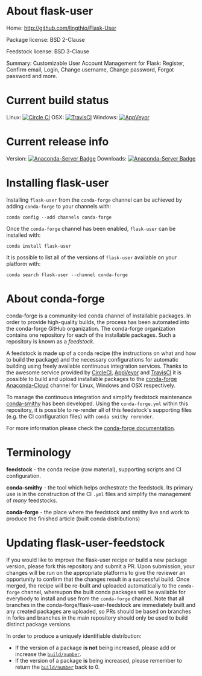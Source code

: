 About flask-user
================

Home: http://github.com/lingthio/Flask-User

Package license: BSD 2-Clause

Feedstock license: BSD 3-Clause

Summary: Customizable User Account Management for Flask: Register, Confirm email, Login, Change username, Change password, Forgot password and more.



Current build status
====================

Linux: [![Circle CI](https://circleci.com/gh/conda-forge/flask-user-feedstock.svg?style=shield)](https://circleci.com/gh/conda-forge/flask-user-feedstock)
OSX: [![TravisCI](https://travis-ci.org/conda-forge/flask-user-feedstock.svg?branch=master)](https://travis-ci.org/conda-forge/flask-user-feedstock)
Windows: [![AppVeyor](https://ci.appveyor.com/api/projects/status/github/conda-forge/flask-user-feedstock?svg=True)](https://ci.appveyor.com/project/conda-forge/flask-user-feedstock/branch/master)

Current release info
====================
Version: [![Anaconda-Server Badge](https://anaconda.org/conda-forge/flask-user/badges/version.svg)](https://anaconda.org/conda-forge/flask-user)
Downloads: [![Anaconda-Server Badge](https://anaconda.org/conda-forge/flask-user/badges/downloads.svg)](https://anaconda.org/conda-forge/flask-user)

Installing flask-user
=====================

Installing `flask-user` from the `conda-forge` channel can be achieved by adding `conda-forge` to your channels with:

```
conda config --add channels conda-forge
```

Once the `conda-forge` channel has been enabled, `flask-user` can be installed with:

```
conda install flask-user
```

It is possible to list all of the versions of `flask-user` available on your platform with:

```
conda search flask-user --channel conda-forge
```


About conda-forge
=================

conda-forge is a community-led conda channel of installable packages.
In order to provide high-quality builds, the process has been automated into the
conda-forge GitHub organization. The conda-forge organization contains one repository
for each of the installable packages. Such a repository is known as a *feedstock*.

A feedstock is made up of a conda recipe (the instructions on what and how to build
the package) and the necessary configurations for automatic building using freely
available continuous integration services. Thanks to the awesome service provided by
[CircleCI](https://circleci.com/), [AppVeyor](http://www.appveyor.com/)
and [TravisCI](https://travis-ci.org/) it is possible to build and upload installable
packages to the [conda-forge](https://anaconda.org/conda-forge)
[Anaconda-Cloud](http://docs.anaconda.org/) channel for Linux, Windows and OSX respectively.

To manage the continuous integration and simplify feedstock maintenance
[conda-smithy](http://github.com/conda-forge/conda-smithy) has been developed.
Using the ``conda-forge.yml`` within this repository, it is possible to re-render all of
this feedstock's supporting files (e.g. the CI configuration files) with ``conda smithy rerender``.

For more information please check the [conda-forge documentation](https://conda-forge.org/docs/).

Terminology
===========

**feedstock** - the conda recipe (raw material), supporting scripts and CI configuration.

**conda-smithy** - the tool which helps orchestrate the feedstock.
                   Its primary use is in the construction of the CI ``.yml`` files
                   and simplify the management of *many* feedstocks.

**conda-forge** - the place where the feedstock and smithy live and work to
                  produce the finished article (built conda distributions)


Updating flask-user-feedstock
=============================

If you would like to improve the flask-user recipe or build a new
package version, please fork this repository and submit a PR. Upon submission,
your changes will be run on the appropriate platforms to give the reviewer an
opportunity to confirm that the changes result in a successful build. Once
merged, the recipe will be re-built and uploaded automatically to the
`conda-forge` channel, whereupon the built conda packages will be available for
everybody to install and use from the `conda-forge` channel.
Note that all branches in the conda-forge/flask-user-feedstock are
immediately built and any created packages are uploaded, so PRs should be based
on branches in forks and branches in the main repository should only be used to
build distinct package versions.

In order to produce a uniquely identifiable distribution:
 * If the version of a package **is not** being increased, please add or increase
   the [``build/number``](http://conda.pydata.org/docs/building/meta-yaml.html#build-number-and-string).
 * If the version of a package **is** being increased, please remember to return
   the [``build/number``](http://conda.pydata.org/docs/building/meta-yaml.html#build-number-and-string)
   back to 0.